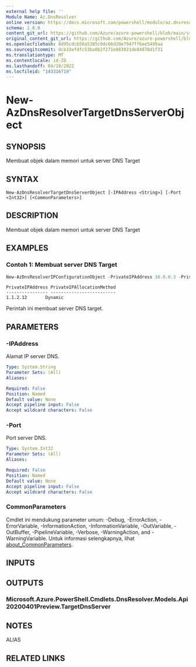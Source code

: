 ```yaml
---
external help file: ''
Module Name: Az.DnsResolver
online version: https://docs.microsoft.com/powershell/module/az.dnsresolver/new-azdnsresolvertargetdnsserverobject
schema: 2.0.0
content_git_url: https://github.com/Azure/azure-powershell/blob/main/src/DnsResolver/help/New-AzDnsResolverTargetDnsServerObject.md
original_content_git_url: https://github.com/Azure/azure-powershell/blob/main/src/DnsResolver/help/New-AzDnsResolverTargetDnsServerObject.md
ms.openlocfilehash: 8d95cdcb50a5385c0dc66d20e7947ff6ee5499aa
ms.sourcegitcommit: dcb33efdfc53ba0b2f271e883021de84878d1f31
ms.translationtype: MT
ms.contentlocale: id-ID
ms.lasthandoff: 04/18/2022
ms.locfileid: "143316719"
---
```

# New-AzDnsResolverTargetDnsServerObject

## SYNOPSIS
Membuat objek dalam memori untuk server DNS Target

## SYNTAX

```
New-AzDnsResolverTargetDnsServerObject [-IPAddress <String>] [-Port <Int32>] [<CommonParameters>]
```

## DESCRIPTION
Membuat objek dalam memori untuk server DNS Target

## EXAMPLES

### Contoh 1: Membuat server DNS Target
```powershell
New-AzDnsResolverIPConfigurationObject -PrivateIPAddress 10.0.0.3 -PrivateIPAllocationMethod Dynamic -SubnetId /subscriptions/ea40042d-63d8-4d02-9261-fb31450e6c67/resourceGroups/sampleRG/providers/Microsoft.Network/virtualNetworks/vnet-hub/subnets/test-subnet
```

```output
PrivateIPAddress PrivateIPAllocationMethod
---------------- -------------------------
1.1.2.12       Dynamic
```

Perintah ini membuat server DNS target.

## PARAMETERS

### -IPAddress
Alamat IP server DNS.

```yaml
Type: System.String
Parameter Sets: (All)
Aliases:

Required: False
Position: Named
Default value: None
Accept pipeline input: False
Accept wildcard characters: False
```

### -Port
Port server DNS.

```yaml
Type: System.Int32
Parameter Sets: (All)
Aliases:

Required: False
Position: Named
Default value: None
Accept pipeline input: False
Accept wildcard characters: False
```

### CommonParameters
Cmdlet ini mendukung parameter umum: -Debug, -ErrorAction, -ErrorVariable, -InformationAction, -InformationVariable, -OutVariable, -OutBuffer, -PipelineVariable, -Verbose, -WarningAction, and -WarningVariable. Untuk informasi selengkapnya, lihat [about_CommonParameters](http://go.microsoft.com/fwlink/?LinkID=113216).

## INPUTS

## OUTPUTS

### Microsoft.Azure.PowerShell.Cmdlets.DnsResolver.Models.Api20200401Preview.TargetDnsServer

## NOTES

ALIAS

## RELATED LINKS

